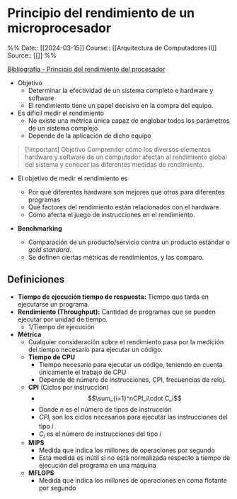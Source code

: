 # Principio del rendimiento de un microprocesador

%%
Date:: [[2024-03-15]]
Course:: [[Arquitectura de Computadores II]]
Source:: [[]]
%%

[Bibliografía - Principio del rendimiento del procesador](https://seo.unsta.edu.ar/pluginfile.php/79978/mod_folder/content/0/1.3.%20Principio%20del%20rendimiento%20del%20procesador.pdf)

- Objetivo
	- Determinar la efectividad de un sistema completo e hardware y software 
	- El rendimiento tiene un papel decisivo en la compra del equipo.
- Es difícil medir el rendimiento 
	- No existe una métrica única capaz de englobar todos los parámetros de un sistema complejo
	- Depende de la aplicación de dicho equipo

>[!important] Objetivo
>Comprender cómo los diversos elementos hardware y software de un computador afectan al rendimiento global del sistema y conocer las diferentes medidas de rendimiento.

- El objetivo de medir el rendimiento es
	- Por qué diferentes hardware son mejores que otros para diferentes programas
	- Qué factores del rendimiento están relacionados con el hardware 
	- Cómo afecta el juego de instrucciones en el rendimiento.

- **Benchmarking**
	- Comparación de un producto/servicio contra un producto estándar o *gold standard*.
	- Se definen ciertas métricas de rendimientos, y las comparo.

## Definiciones
- **Tiempo de ejecución tiempo de respuesta:** Tiempo que tarda en ejecutarse un programa.
- **Rendimiento (Throughput):** Cantidad de programas que se pueden ejecutar por unidad de tiempo.
	- 1/Tiempo de ejecución
- **Métrica**
	- Cualquier consideración sobre el rendimiento pasa por la medición del tiempo necesario para ejecutar un código.
	- **Tiempo de CPU**
		- Tiempo necesario para ejecutar un código, teniendo en cuenta únicamente el trabajo de CPU
		- Depende de número de instrucciones, CPI, frecuencias de reloj.
	- **CPI** (Ciclos por instrucción)
		- $$\sum_{i=1}^nCPI_i\cdot C_i$$
		- Donde $n$ es el número de tipos de instrucción
		- $CPI_i$ son los ciclos necesarios para ejecutar las instrucciones del tipo $i$
		- $C_i$ es el número de instrucciones del tipo $i$
	- **MIPS**
		- Medida que indica los millones de operaciones por segundo
		- Esta medida es inútil si no está normalizada respecto a tiempo de ejecución del programa en una máquina
	- **MFLOPS**
		- Medida que indica los millones de operaciones en coma flotante por segundo